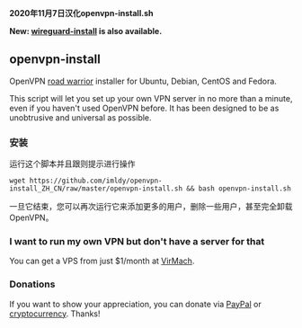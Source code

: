 **2020年11月7日汉化openvpn-install.sh**


**New: [wireguard-install](https://github.com/Nyr/wireguard-install) is also available.**

## openvpn-install
OpenVPN [road warrior](http://en.wikipedia.org/wiki/Road_warrior_%28computing%29) installer for Ubuntu, Debian, CentOS and Fedora.

This script will let you set up your own VPN server in no more than a minute, even if you haven't used OpenVPN before. It has been designed to be as unobtrusive and universal as possible.

### 安装
运行这个脚本并且跟则提示进行操作

`wget https://github.com/imldy/openvpn-install_ZH_CN/raw/master/openvpn-install.sh && bash openvpn-install.sh`

一旦它结束，您可以再次运行它来添加更多的用户，删除一些用户，甚至完全卸载OpenVPN。

### I want to run my own VPN but don't have a server for that
You can get a VPS from just $1/month at [VirMach](https://billing.virmach.com/aff.php?aff=4109&url=billing.virmach.com/cart.php?gid=18).

### Donations

If you want to show your appreciation, you can donate via [PayPal](https://www.paypal.com/cgi-bin/webscr?cmd=_s-xclick&hosted_button_id=VBAYDL34Z7J6L) or [cryptocurrency](https://pastebin.com/raw/M2JJpQpC). Thanks!

